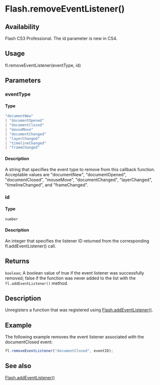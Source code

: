 # Flash.removeEventListener()

## Availability

Flash CS3 Professional. The id parameter is new in CS4.

## Usage

fl.removeEventListener(eventType, id)

## Parameters

### **eventType**

#### Type

```typescript
"documentNew"
| "documentOpened"
| "documentClosed"
| "mouseMove"
| "documentChanged"
| "layerChanged"
| "timelineChanged"
| "frameChanged"
```

#### Description

A string that specifies the event type to remove from this callback function. Acceptable values are "documentNew", "documentOpened", "documentClosed", "mouseMove", "documentChanged", "layerChanged", "timelineChanged", and "frameChanged".

### **id**

#### Type

```typescript
number
```

#### Description

An integer that specifies the listener ID returned from the corresponding fl.addEventListener() call.

## Returns

`boolean`; A boolean value of true if the event listener was successfully removed; false if the function was never added to the list with the `fl.addEventListener()` method.

## Description

Unregisters a function that was registered using [Flash.addEventListener()](../Flash_object/Flash1.md).

## Example

The following example removes the event listener associated with the documentClosed event:

```javascript
fl.removeEventListener("documentClosed", eventID);
```

## See also

[Flash.addEventListener()](../Flash_object/Flash1.md)
